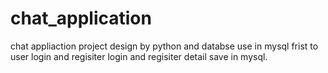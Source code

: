 # chat_application
chat appliaction project design by python and databse use in mysql
frist to user login and regisiter login and  regisiter detail save in mysql.
